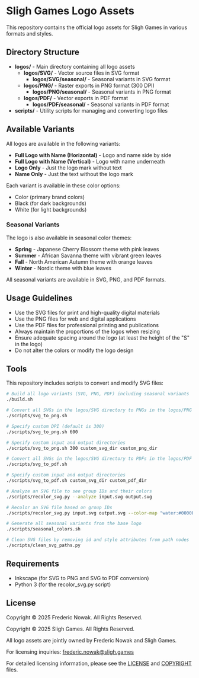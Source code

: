 # Sligh Games Logo Assets

This repository contains the official logo assets for Sligh Games in various formats and styles.

## Directory Structure

- **logos/** - Main directory containing all logo assets
  - **logos/SVG/** - Vector source files in SVG format
    - **logos/SVG/seasonal/** - Seasonal variants in SVG format
  - **logos/PNG/** - Raster exports in PNG format (300 DPI)
    - **logos/PNG/seasonal/** - Seasonal variants in PNG format
  - **logos/PDF/** - Vector exports in PDF format
    - **logos/PDF/seasonal/** - Seasonal variants in PDF format
- **scripts/** - Utility scripts for managing and converting logo files

## Available Variants

All logos are available in the following variants:

- **Full Logo with Name (Horizontal)** - Logo and name side by side
- **Full Logo with Name (Vertical)** - Logo with name underneath
- **Logo Only** - Just the logo mark without text
- **Name Only** - Just the text without the logo mark

Each variant is available in these color options:
- Color (primary brand colors)
- Black (for dark backgrounds)
- White (for light backgrounds)

### Seasonal Variants

The logo is also available in seasonal color themes:
- **Spring** - Japanese Cherry Blossom theme with pink leaves
- **Summer** - African Savanna theme with vibrant green leaves
- **Fall** - North American Autumn theme with orange leaves
- **Winter** - Nordic theme with blue leaves

All seasonal variants are available in SVG, PNG, and PDF formats.

## Usage Guidelines

- Use the SVG files for print and high-quality digital materials
- Use the PNG files for web and digital applications
- Use the PDF files for professional printing and publications
- Always maintain the proportions of the logos when resizing
- Ensure adequate spacing around the logo (at least the height of the "S" in the logo)
- Do not alter the colors or modify the logo design

## Tools

This repository includes scripts to convert and modify SVG files:

```bash
# Build all logo variants (SVG, PNG, PDF) including seasonal variants
./build.sh

# Convert all SVGs in the logos/SVG directory to PNGs in the logos/PNG directory
./scripts/svg_to_png.sh

# Specify custom DPI (default is 300)
./scripts/svg_to_png.sh 600

# Specify custom input and output directories
./scripts/svg_to_png.sh 300 custom_svg_dir custom_png_dir

# Convert all SVGs in the logos/SVG directory to PDFs in the logos/PDF directory
./scripts/svg_to_pdf.sh

# Specify custom input and output directories
./scripts/svg_to_pdf.sh custom_svg_dir custom_pdf_dir

# Analyze an SVG file to see group IDs and their colors
./scripts/recolor_svg.py --analyze input.svg output.svg

# Recolor an SVG file based on group IDs
./scripts/recolor_svg.py input.svg output.svg --color-map "water:#0000FF,sun:#FFFF00"

# Generate all seasonal variants from the base logo
./scripts/seasonal_colors.sh

# Clean SVG files by removing id and style attributes from path nodes
./scripts/clean_svg_paths.py
```

## Requirements

- Inkscape (for SVG to PNG and SVG to PDF conversion)
- Python 3 (for the recolor_svg.py script)

## License

Copyright © 2025 Frederic Nowak. All Rights Reserved.  

Copyright © 2025 Sligh Games. All Rights Reserved.

All logo assets are jointly owned by Frederic Nowak and Sligh Games.

For licensing inquiries: frederic.nowak@sligh.games

For detailed licensing information, please see the [LICENSE](./LICENSE) and [COPYRIGHT](./COPYRIGHT.txt) files.
